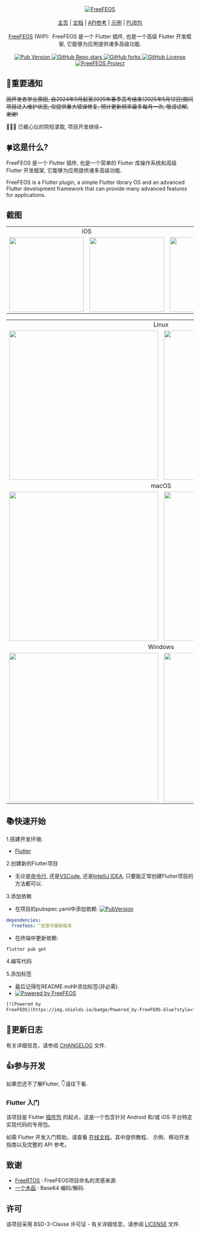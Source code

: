 <!-- 头部 -->
<p align="center">
  <!-- Logo -->
  <a href="https://pub.dev/packages/freefeos">
    <img alt="FreeFEOS">
  </a>
  <br>
  <br>
  <a href="https://github.com/freefeos/freefeos">主页</a>
  <span>|</span>
  <a href="https://github.com/freefeos/freefeos">文档</a>
  <span>|</span>
  <a href="https://pub.dev/documentation/freefeos/latest/">API参考</a>
  <span>|</span>
  <a href="https://pub.dev/packages/freefeos/example">示例</a>
  <span>|</span>
  <a href="https://pub.dev/packages/freefeos">PUB包</a>
  <br>
  <br>
  <!-- 介绍 -->
  <span>
    <a href="https://pub.dev/packages/freefeos">FreeFEOS</a>
    <span>(WIP):&nbsp</span>
    <span>FreeFEOS 是一个 Flutter 插件, 也是一个高级 Flutter 开发框架, 它能够为应用提供诸多高级功能.</span>
  </span>
  <br>
  <br>
  <!-- Pub版本 -->
  <a href="https://pub.dev/packages/freefeos">
    <img
      src="https://img.shields.io/pub/v/freefeos?include_prereleases&style=flat-square&logo=dart&logoColor=white&label=Pub&color=blue"
      alt="Pub Version">
  </a>
  <!-- GitHub仓库stars -->
  <a href="https://github.com/freefeos/freefeos/stargazers">
    <img
      src="https://img.shields.io/github/stars/FreeFEOS/FreeFEOS?style=flat-square&logo=github&logoColor=white&label=Stars&color=blue"
      alt="GitHub Repo stars">
  </a>
  <!-- GitHub仓库forks -->
  <a href="https://github.com/freefeos/freefeos/fork">
    <img
      src="https://img.shields.io/github/forks/FreeFEOS/FreeFEOS?style=flat-square&logo=github&logoColor=white&label=Forks&color=blue"
      alt="GitHub forks">
  </a>
  <!-- GitHub协议 -->
  <a href="https://github.com/freefeos/freefeos/blob/master/LICENSE">
    <img
      src="https://img.shields.io/github/license/FreeFEOS/FreeFEOS?style=flat-square&logo=github&logoColor=white&label=License"
      alt="GitHub License">
  </a>
  <!-- FreeFEOS项目 -->
  <a href="https://github.com/freefeos/freefeos">
    <img src="https://img.shields.io/badge/Project-FreeFEOS-blue?style=flat-square&logo=flutter&logoColor=white"
      alt="FreeFEOS Project">
  </a>
</p>

## 📢重要通知

~~因开发者学业原因, 自2024年9月起至2025年春季高考结束(2025年5月12日)期间项目进入维护状态, 仅提供重大错误修复, 预计更新频率最多每月一次, 敬请谅解, 谢谢!~~

🎉🎉🎉 已被心仪的院校录取, 项目开发继续~

## 🍀这是什么?

FreeFEOS 是一个 Flutter 插件, 也是一个简单的 Flutter 库操作系统和高级 Flutter 开发框架, 它能够为应用提供诸多高级功能.

FreeFEOS is a Flutter plugin, a simple Flutter library OS and an advanced Flutter development framework
that can provide many advanced features for applications.

## 截图

<table align="center">
  <tr>
    <td colspan="2" align="center">iOS</td>
    <td colspan="2" align="center">Android</td>
  </tr>
  <tr>
    <td>
      <a href="https://raw.githubusercontent.com/freefeos/freefeos/master/assets/screenhots/screenhot_ios_app.png">
        <img src="https://raw.githubusercontent.com/freefeos/freefeos/master/assets/screenhots/screenhot_ios_app.png"
          width="200">
      </a>
    </td>
    <td>
      <a href="https://raw.githubusercontent.com/freefeos/freefeos/master/assets/screenhots/screenhot_ios_mgr.png">
        <img src="https://raw.githubusercontent.com/freefeos/freefeos/master/assets/screenhots/screenhot_ios_mgr.png"
          width="200">
      </a>
    </td>
    <td>
      <a href="https://raw.githubusercontent.com/freefeos/freefeos/master/assets/screenhots/screenhot_android_app.png">
        <img
          src="https://raw.githubusercontent.com/freefeos/freefeos/master/assets/screenhots/screenhot_android_app.png"
          width="200">
      </a>
    </td>
    <td>
      <a href="https://raw.githubusercontent.com/freefeos/freefeos/master/assets/screenhots/screenhot_android_mgr.png">
        <img
          src="https://raw.githubusercontent.com/freefeos/freefeos/master/assets/screenhots/screenhot_android_mgr.png"
          width="200">
      </a>
    </td>
  </tr>
</table>

<table align="center">
  <tr>
    <td colspan="2" align="center">Linux</td>
  </tr>
  <tr>
    <td>
      <a href="https://raw.githubusercontent.com/freefeos/freefeos/master/assets/screenhots/screenhot_macos_app.png">
        <img src="https://raw.githubusercontent.com/freefeos/freefeos/master/assets/screenhots/screenhot_macos_app.png"
          width="400">
      </a>
    </td>
    <td>
      <a href="https://raw.githubusercontent.com/freefeos/freefeos/master/assets/screenhots/screenhot_macos_mgr.png">
        <img src="https://raw.githubusercontent.com/freefeos/freefeos/master/assets/screenhots/screenhot_macos_mgr.png"
          width="400">
      </a>
    </td>
  </tr>
  <tr>
    <td colspan="2" align="center">macOS</td>
  </tr>
  <tr>
    <td>
      <a href="https://raw.githubusercontent.com/freefeos/freefeos/master/assets/screenhots/screenhot_macos_app.png">
        <img src="https://raw.githubusercontent.com/freefeos/freefeos/master/assets/screenhots/screenhot_macos_app.png"
          width="400">
      </a>
    </td>
    <td>
      <a href="https://raw.githubusercontent.com/freefeos/freefeos/master/assets/screenhots/screenhot_macos_mgr.png">
        <img src="https://raw.githubusercontent.com/freefeos/freefeos/master/assets/screenhots/screenhot_macos_mgr.png"
          width="400">
      </a>
    </td>
  </tr>
  <tr>
    <td colspan="2" align="center">Windows</td>
  </tr>
  <tr>
    <td>
      <a href="https://raw.githubusercontent.com/freefeos/freefeos/master/assets/screenhots/screenhot_windows_app.png">
        <img
          src="https://raw.githubusercontent.com/freefeos/freefeos/master/assets/screenhots/screenhot_windows_app.png"
          width="400">
      </a>
    </td>
    <td>
      <a href="https://raw.githubusercontent.com/freefeos/freefeos/master/assets/screenhots/screenhot_windows_mgr.png">
        <img
          src="https://raw.githubusercontent.com/freefeos/freefeos/master/assets/screenhots/screenhot_windows_mgr.png"
          width="400">
      </a>
    </td>
  </tr>
</table>

## 📚快速开始

1.搭建开发环境:

* [Flutter](https://docs.flutter.cn/get-started/install)

2.创建新的Flutter项目

* 无论是[命令行](), 还是[VSCode](), 还是[IntelliJ IDEA](), 只要能正常创建Flutter项目的方法都可以.

3.添加依赖

* 在项目的pubspec.yaml中添加依赖:
[![PubVersion](https://img.shields.io/pub/v/freefeos?include_prereleases&style=flat-square&logo=dart&logoColor=white&label=Pub&color=blue)](https://pub.dev/packages/freefeos)
```yaml
dependencies:
  freefeos: ^这里写最新版本
```
* 在终端中更新依赖:
```shell
flutter pub get
```

4.编写代码

5.添加标签

* 最后记得在README.md中添加标签(非必需).
* [![Powered by
FreeFEOS](https://img.shields.io/badge/Powered_by-FreeFEOS-blue?style=flat-square&logo=flutter&logoColor=white)](https://github.com/freefeos/freefeos)
```markdown
[![Powered by
FreeFEOS](https://img.shields.io/badge/Powered_by-FreeFEOS-blue?style=flat-square&logo=flutter&logoColor=white)](https://github.com/freefeos/freefeos)
```

## 📔更新日志

有关详细信息，请参阅 [CHANGELOG](https://github.com/freefeos/freefeos/blob/master/CHANGELOG.md) 文件.

## 👍参与开发

如果您还不了解Flutter, 👇请往下看.

### Flutter 入门

该项目是 Flutter
[插件包](https://docs.flutter.cn/packages-and-plugins/developing-packages/)
的起点，这是一个包含针对 Android 和/或 iOS 平台特定实现代码的专用包。

如需 Flutter 开发入门帮助，请查看
[在线文档](https://docs.flutter.cn/)，其中提供教程、
示例、移动开发指南以及完整的 API 参考。

## 致谢

* [FreeRTOS](https://www.freertos.org/zh-cn-cmn-s/) : FreeFEOS项目命名的灵感来源.
* [一个木函](https://ol.woobx.cn/) : Base64 编码/解码.

## 许可
该项目采用 BSD-3-Clause 许可证 - 有关详细信息，请参阅 [LICENSE](https://github.com/freefeos/freefeos/blob/master/LICENSE) 文件.